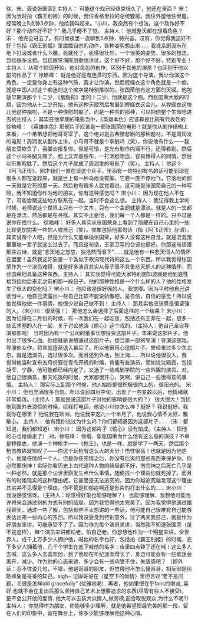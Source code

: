 徐、宋、聂说张国荣2
  主持人： 可能这个戏已经结束很久了，他还在里面？   宋：  因为当时拍〈霸王别姬〉的时候，我住香格里拉的总统套房。我住外屋他住里屋。经常晚上5点钟3点钟，他给我叫起来。“小川，我突然有个想法。这个动作好不好？那个动作好不好？” 我几乎睡不了觉。   主持人：  他就整天都在想着角色？   宋：  他完全进去了。有时候夜里一直聊到5点钟，特兴奋。哎呀，你觉得我这好不好？包括《霸王别姬》里虞姬自杀的动作，各种姿势想出来…… 我说京剧没有在地下打滚或者什么下腰，死就死了，死得很壮烈，一个很美的姿势。很多的想法，包括很多设想。包括跟导演陈凯歌也讲过，这个好不好，那个好不好，特别专业！主持人：  从哪个阶段开始，他对角色的创作，区别于其他的演员？也区别于他以前的作品了？    徐皓峰：  就是他好是有连贯的东西。因为这个导演，我让你演这个角色，一定是你身上有这种气质，我才让你演。然后程蝶衣这个角色就是一个痴。就是中国人对这个痴迷的这个痴字是特别推崇的。张国荣他有这方面的天赋。他包括早期演那个十二少，《胭脂扣》里的十二少，他就是这个痴。而张国荣大致的时期，因为他从十二少开始，他有这种天赋然后发展到程蝶衣这会儿。从程蝶衣这块儿他这种痴呢，不是一种快慰的痴了，而是一种苦的那种，可以把你整个生命吃进去的主持人：  其实在他早期的电影当中，《英雄本色》应该算是比较有代表性的     徐皓峰：  《英雄本色》那部片子应该是一部张国荣的电影！就是你从剧作结构上来看，一个弟弟想把他哥哥宰了，这个绝对是古希腊悲剧的那种题材。不是周润发的电影！周润发从剧作上讲，小马哥不就是个李魁吗（笑），你说他有什么——我朋友受欺负了，我要去报复你。但是可惜，是光有剧作内涵不行，还得看到。然后这个小马哥腿又瘸了。脸上又弄着胶布，一打满脸喷血，容易博得人的同情，然后以形象取胜了。然后这个片子就成了周润发的电影了（笑）。    主持人：  他这个《阿飞正传》，刚才我们一直在谈这个片子。里面有一句特别有名的话可能到现在很多人都在说起来，就是世上有一种鸟他没有脚，它要一直不停地飞，它落地的那一天就是它死的那一天。然后也有很多人就觉着说，这可能是张国荣自己的一种写照。我不知道你作为他的朋友，你有这种感觉吗？    宋小川：  因为现在他人不在了，可能会跟这些地方联系在一起。当时不会这么想。  主持人：  我记得我上学的时候，老师说这个世界上只有一个文本，只有一个主题就是漂流。就是人的一生都是在漂流，然后都是在寻找。其实不止是他，我们每一个人都是一样的。只不过是说你在找什么。    徐皓峰：  好多人其实从张国荣身上看到了隐藏在自己心里的一些比较更加完美一些的人或自己（笑）。你象包括他那句话（指《阿飞正传》台词），其实说每个人吧，但是为什么又能单指张国荣，好多人没有这种自觉，就是混混饿噩噩地一辈子就这么过去了。而且这句话，王家卫写的台词也很好。你那这句话跟那些古诗，就是“念天地之悠悠，独沧然而泪下”…… 就是他有一种悲天悯人的情怀在里面！虽然我这好象是一个类似于歌词现代诗的这么一个东西。所以我觉得张国荣作为一个演员难得，就是好多演员其实从骨子里不具备悲天悯人的这种情怀，而张国荣他具备这种东西。主持人：  其实我觉得可能大家特别想知道就是他到底性格包括他后来走之前的那一段日子，他的那种性格是一个什么样的人？他的性格发生了很大的变化吗？     宋小川：  他应该是很好强的人，我觉得。因为平时他自己讲话当中，他自己流露出一些自己比较不能说骄傲吧，是自信，自信的感觉！所以说他觉得他做一件事情，他很少说自己做不到！    主持人：  那其实他应该算是很坚强的人。（宋小川：很坚强！） 那他怎么会选择了后面这样的一个结果？    宋小川：  因为记得在二月份的时候，有一次我们在一起吃饭，包括还有王菲在一起，很多一些艺术圈的人在一起，关于讨论他演《偷心》这个戏的。（主持人：他自己亲自导演那部戏） 当时因为有一个公司的董事长想投资这部片子。本来说这部片子，他付出了很多心血。他想就是说想通过这部片子，想当第一部的导演！导演这部戏，导演处女作，将来就逐渐退入幕后了。所以他很用心这部片子。曾经来过多少次北京。就是选演员，选过很多次。而且还到外地，到上海…… 所以说他很投入。我觉得他当时宣布五月份要在青岛开机的时候，肯能有些演员，譬如说沈殿霞，包括胡军，宁静，他可能都已经内定了，又选了一些戏剧学院的一些外围的演员。对，他自己很满意，那天吃饭的时候，大家都很开心，笑啊，讲自己一些很得意的事情。     主持人： 那实际上到那个时候，他人始终是很积极很向上的，很阳光的。    宋小川：  他也充满很多自信。所以说到四月中旬，出现了一些变故以后，他情绪就非常低落。（主持人：那就是说这部片子对他的影响是很大的？） 很大很大！包括他到国外去渡假的时候，给我打电话，他说小川你怎么样？挺好？ 我说挺好。我说你在哪里？ 他说我在欧洲。他说我来这儿一个半月了，他说我心情不太好，散散心。    主持人： 他有跟你说过为什么吗？你们都知道因为这部片子……（宋：都知道，我们都知道）    宋小川：  因为这部片子《偷心》没有拍成。（主持人：把他的心也给偷走了） 对。徐皓峰：  你看，象张国荣为什么他有这么高的演技？不单是程蝶衣，他演一个神枪手——《枪王》，也是一样。就是学了一两天，然后那个枪击教练就惊叹了——你这个玩枪有这么大的天分！悟性很高！也就是因为他这个，他是任情的一个人，但是你任完情之后，你没有后天的那些东西来保护你，你必然要伤神！实际你看历史上古代这种人物的结局都不好，伤完神之后死亡几乎是一种必然。就是那个尘世里面发生点什么事情，随便找一个理由你就死掉了。而且 有的时候现实的这种理由呢，它甚至是无法追究的。因为你越追究越发现这个理由其实并不见得是个理由。你不管是抑郁症啊还是影片的打击什么的……  宋小川：  我没感觉惊讶。（主持人：你觉得好象也能够理解？） 也能够理解，我想他可能也许将来会通过别的方式有别的结局。因为我觉得他太完美了。因为我觉得他通过跟我聊天，通过一些了解，包括有些不太想讲的一些话，他可能自己很难有自己能够表达出来一些内心的东西。所以我没感觉到特别意外。过了两天我自己，就是作为好朋友来讲，可能承受不了了。因为作为每个演员来讲，当然我不知道张国荣（是不是这样），每个演员来讲都怕老，怕自己老。你想想他作为一个明星来讲，全世界人，成千上万多少人拥护他，喊他的名字也好，包括拍《霸王别姬》的时候，底下多少人拥着他，几千个学生在底下喊他的名字！夜里四点钟了还在喊！这么多人去喊，这么多人去喜欢他，到了他现在年纪逐渐增长了，身边可能会有一些歌迷会离开，减少。作为他的心态来讲，多少会有一些承受不住，失落感吧？   （题外话：忍不住说几句，不错，他是哥哥的朋友，但觉得他不怎么懂哥哥，相反倒是徐皓峰象是哥哥的知己。sigh~ 记得哥哥在〈星空下的倾情〉里坦言过“老不是问题，关键是怎样old gracefully” (优雅地老) . 再者，他如果很在乎fans的增减,.喜好,也就不会在复出后那么坚持自己艺术上想要追求的东西(尽管有些人不接受)，更不会公开他的爱情. 他大可以去装大众情人,做劳模,迎合取悦观众,为什么不呢?) 主持人：  你觉得作为朋友，你能够多少理解，就是他希望把最完美的那一段，留在人们的印象中，留在舞台上，你多少能够理解他这种心情。 
